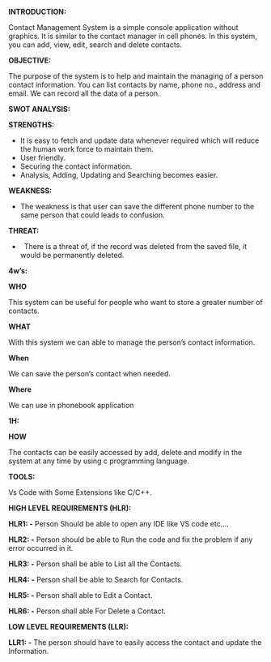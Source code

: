 ﻿**INTRODUCTION:**

Contact Management System is a simple console application without graphics. It is similar to the contact manager in cell phones. In this system, you can add, view, edit, search and delete contacts. 

**OBJECTIVE:**

The purpose of the system is to help and maintain the managing of a person contact information. You can list contacts by name, phone no., address and email. We can record all the data of a person.

**SWOT ANALYSIS:**

**STRENGTHS:**

- It is easy to fetch and update data whenever required which will reduce the human work force to maintain them.
- User friendly.
- Securing the contact information.
- Analysis, Adding, Updating and Searching becomes easier.

**WEAKNESS:**

- The weakness is that user can save the different phone number to the same person that could leads to confusion.

**THREAT:**

- ` `There is a threat of, if the record was deleted from the saved file, it would be permanently deleted. 

**4w’s:**

**WHO**

This system can be useful for people who want to store a greater number of contacts.

**WHAT**

With this system we can able to manage the person’s contact information.

**When**

We can save the person’s contact when needed.

**Where**

We can use in phonebook application

**1H:**

**HOW**

The contacts can be easily accessed by add, delete and modify in the system at any time by using c programming language.

**TOOLS:**

Vs Code with Some Extensions like C/C++.

**HIGH LEVEL REQUIREMENTS (HLR):**

**HLR1: -** Person Should be able to open any IDE like VS code etc….

**HLR2: -** Person should be able to Run the code and fix the problem if any error occurred in it. 

**HLR3: -** Person shall be able to List all the Contacts.

**HLR4: -** Person shall be able to Search for Contacts.

**HLR5: -** Person shall able to Edit a Contact.

**HLR6: -** Person shall able For Delete a Contact.

**LOW LEVEL REQUIREMENTS (LLR):**

**LLR1: -** The person should have to easily access the contact and update the                           Information.










